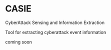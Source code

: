 # CASIE
CyberAttack Sensing and Information Extraction

Tool for extracting cyberattack event information

coming soon

